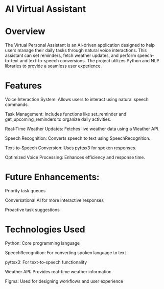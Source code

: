 # AI Virtual Assistant

# Overview

The Virtual Personal Assistant is an AI-driven application designed to help users manage their daily tasks through natural voice interactions. This assistant can set reminders, fetch weather updates, and perform speech-to-text and text-to-speech conversions. The project utilizes Python and NLP libraries to provide a seamless user experience.

# Features

Voice Interaction System: Allows users to interact using natural speech commands.

Task Management: Includes functions like set_reminder and get_upcoming_reminders to organize daily activities.

Real-Time Weather Updates: Fetches live weather data using a Weather API.

Speech Recognition: Converts speech to text using SpeechRecognition.

Text-to-Speech Conversion: Uses pyttsx3 for spoken responses.

Optimized Voice Processing: Enhances efficiency and response time.

# Future Enhancements:

Priority task queues

Conversational AI for more interactive responses

Proactive task suggestions

# Technologies Used

Python: Core programming language

SpeechRecognition: For converting spoken language to text

pyttsx3: For text-to-speech functionality

Weather API: Provides real-time weather information

Figma: Used for designing workflows and user experience

